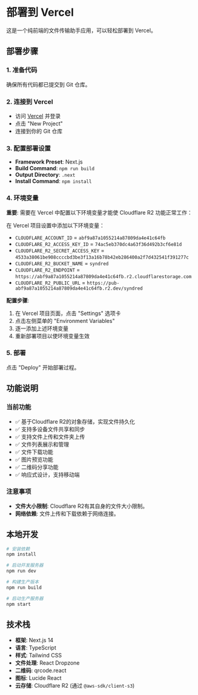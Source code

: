 # 部署到 Vercel

这是一个纯前端的文件传输助手应用，可以轻松部署到 Vercel。

## 部署步骤

### 1. 准备代码
确保所有代码都已提交到 Git 仓库。

### 2. 连接到 Vercel
- 访问 [Vercel](https://vercel.com) 并登录
- 点击 "New Project"
- 连接到你的 Git 仓库

### 3. 配置部署设置
- **Framework Preset**: Next.js
- **Build Command**: `npm run build`
- **Output Directory**: `.next`
- **Install Command**: `npm install`

### 4. 环境变量
**重要**: 需要在 Vercel 中配置以下环境变量才能使 Cloudflare R2 功能正常工作：

在 Vercel 项目设置中添加以下环境变量：
- `CLOUDFLARE_ACCOUNT_ID` = `abf9a87a1055214a87809da4e41c64fb`
- `CLOUDFLARE_R2_ACCESS_KEY_ID` = `74ac5eb370dc4a63f36d492b3cf6e81d`
- `CLOUDFLARE_R2_SECRET_ACCESS_KEY` = `4533a38061be908ccccbd3be3f13a16b78b42eb286400a2f7d432541f391277c`
- `CLOUDFLARE_R2_BUCKET_NAME` = `syndred`
- `CLOUDFLARE_R2_ENDPOINT` = `https://abf9a87a1055214a87809da4e41c64fb.r2.cloudflarestorage.com`
- `CLOUDFLARE_R2_PUBLIC_URL` = `https://pub-abf9a87a1055214a87809da4e41c64fb.r2.dev/syndred`

**配置步骤**:
1. 在 Vercel 项目页面，点击 "Settings" 选项卡
2. 点击左侧菜单的 "Environment Variables"
3. 逐一添加上述环境变量
4. 重新部署项目以使环境变量生效

### 5. 部署
点击 "Deploy" 开始部署过程。

## 功能说明

### 当前功能
- ✅ 基于Cloudflare R2的对象存储，实现文件持久化
- ✅ 支持多设备文件共享和同步
- ✅ 支持文件上传和文件夹上传
- ✅ 文件列表展示和管理
- ✅ 文件下载功能
- ✅ 图片预览功能
- ✅ 二维码分享功能
- ✅ 响应式设计，支持移动端

### 注意事项
- **文件大小限制**: Cloudflare R2有其自身的文件大小限制。
- **网络依赖**: 文件上传和下载依赖于网络连接。

## 本地开发

```bash
# 安装依赖
npm install

# 启动开发服务器
npm run dev

# 构建生产版本
npm run build

# 启动生产服务器
npm start
```

## 技术栈

- **框架**: Next.js 14
- **语言**: TypeScript
- **样式**: Tailwind CSS
- **文件处理**: React Dropzone
- **二维码**: qrcode.react
- **图标**: Lucide React
- **云存储**: Cloudflare R2 (通过 `@aws-sdk/client-s3`)
